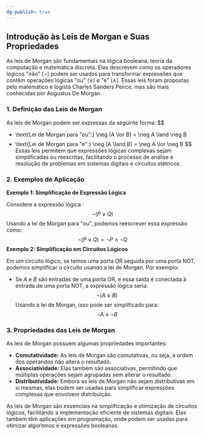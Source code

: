 ```yaml
---
dg-publish: true
---
```


## Introdução às Leis de Morgan e Suas Propriedades

As leis de Morgan são fundamentais na lógica booleana, teoria da computação e matemática discreta. Elas descrevem como os operadores lógicos "não" (¬) podem ser usados para transformar expressões que contêm operações lógicas "ou" (∨) e "e" (∧). Essas leis foram propostas pelo matemático e logista Charles Sanders Peirce, mas são mais conhecidas por Augustus De Morgan.

### 1. Definição das Leis de Morgan

As leis de Morgan podem ser expressas da seguinte forma:
$$
- \text{Lei de Morgan para "ou":} \neg (A \lor B) = \neg A \land \neg B
$$$$
- \text{Lei de Morgan para "e":} \neg (A \land B) = \neg A \lor \neg B
$$
Essas leis permitem que expressões lógicas complexas sejam simplificadas ou reescritas, facilitando o processo de análise e resolução de problemas em sistemas digitais e circuitos elétricos.

### 2. Exemplos de Aplicação

**Exemplo 1: Simplificação de Expressão Lógica**

Considere a expressão lógica :
$$
\neg (P \lor Q)
$$
Usando a lei de Morgan para "ou", podemos reescrever essa expressão como:
$$
\neg (P \lor Q) = \neg P \land \neg Q
$$
**Exemplo 2: Simplificação em Circuitos Lógicos**

Em um circuito lógico, se temos uma porta OR seguida por uma porta NOT, podemos simplificar o circuito usando a lei de Morgan. Por exemplo:

- Se $A$ e $B$ são entradas de uma porta OR, e essa saída é conectada à entrada de uma porta NOT, a expressão lógica seria:
$$
\neg (A \lor B)
$$
Usando a lei de Morgan, isso pode ser simplificado para:
$$
\neg A \land \neg B
$$
### 3. Propriedades das Leis de Morgan

As leis de Morgan possuem algumas propriedades importantes:

- **Comutatividade:** As leis de Morgan são comutativas, ou seja, a ordem dos operandos não altera o resultado.
- **Associatividade:** Elas também são associativas, permitindo que múltiplas operações sejam agrupadas sem alterar o resultado.
- **Distributividade:** Embora as leis de Morgan não sejam distributivas em si mesmas, elas podem ser usadas para simplificar expressões complexas que envolvem distribuição.

As leis de Morgan são essenciais na simplificação e otimização de circuitos lógicos, facilitando a implementação eficiente de sistemas digitais. Elas também têm aplicações em programação, onde podem ser usadas para otimizar algoritmos e expressões booleanas.

